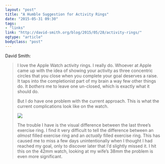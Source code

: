 ```yaml
---
layout: "post"
title: "A Humble Suggestion for Activity Rings"
date: "2015-05-31 09:30"
tags: 
- "links"
link: "http://david-smith.org/blog/2015/05/28/activity-rings/"
ogtype: "article"
bodyclass: "post"
---
```


David Smith:

> I love the Apple Watch activity rings. I really do. Whoever at Apple came up with the idea of showing your activity as three concentric circles that you close when you complete your goal deserves a raise. It taps into the completionist part of my brain a way few other things do. It *bothers* me to leave one un-closed, which is exactly what it should do.
> 
> But I do have one problem with the current approach. This is what the current complications look like on the watch.
> 
> ![](http://rogerstringer.com/media/arings.png)
> 
> The trouble I have is the visual difference between the last three’s exercise ring. I find it very difficult to tell the difference between an *almost* filled exercise ring and an *actually* filled exercise ring. This has caused me to miss a few days unintentionally when I thought I had reached my goal, only to discover later that I’d slightly missed it. I hit this on the 42mm watch, looking at my wife’s 38mm the problem is even more significant.